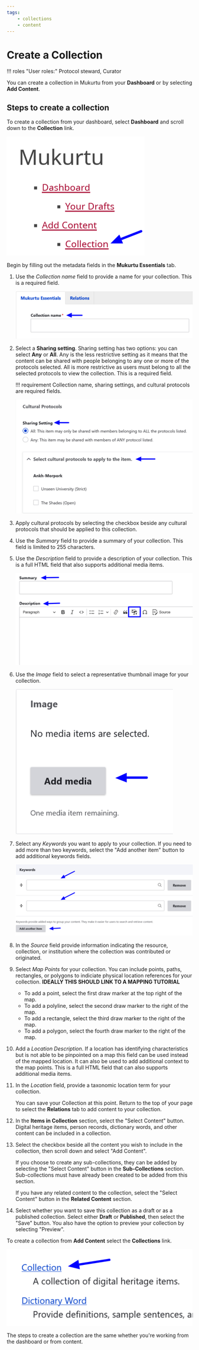 ```yaml
---
tags: 
    - collections
    - content
---
```

# Create a Collection

!!! roles "User roles:" 
    Protocol steward, Curator

You can create a collection in Mukurtu from your **Dashboard** or by selecting **Add Content**.

## Steps to create a collection 

To create a collection from your dashboard, select **Dashboard** and scroll down to the **Collection** link. 

![The dashboard with an arrow pointing to collection](../_embeds/collections_how_to1.png)

Begin by filling out the metadata fields in the **Mukurtu Essentials** tab. 

1. Use the *Collection name* field to provide a name for your collection. This is a required field.

    ![Collection name field below the Mukurtu Essentials and Relations tabs with an arrow.](../_embeds/collections_how_to3.png)

2. Select a **Sharing setting**. Sharing setting has two options: you can select **Any** or **All**. Any is the less restrictive setting as it means that the content can be shared with people belonging to any one or more of the protocols selected. All is more restrictive as users must belong to all the selected protocols to view the collection. This is a required field.

    !!! requirement 
        Collection name, sharing settings, and cultural protocols are required fields.

    ![Arrows indicating the location of the sharing settings and cultural protocol fields.](../_embeds/collections_how_to4.png)

3. Apply cultural protocols by selecting the checkbox beside any cultural protocols that should be applied to this collection. 

4. Use the *Summary* field to provide a summary of your collection. This field is limited to 255 characters. 

5. Use the *Description* field to provide a description of your collection. This is a full HTML field that also supports additional media items.

    ![Arrows indicating the location of the summary and description fields and a box highlighting the additional media items option.](../_embeds/collections_how_to5.png)

6. Use the *Image* field to select a representative thumbnail image for your collection.

    ![An arrow indicating the button users should select to add a thumbnail image.](../_embeds/collections_how_to6.png)

7. Select any *Keywords* you want to apply to your collection. If you need to add more than two keywords, select the "Add another item" button to add additional keywords fields.

    ![Arrows indicating the keywords fields and the button to add additional keywords fields.](../_embeds/collections_how_to7.png)

8. In the *Source* field provide information indicating the resource, collection, or institution where the collection was contributed or originated.  

9. Select *Map Points* for your collection. You can include points, paths, rectangles, or polygons to indiciate physical location references for your collection. **IDEALLY THIS SHOULD LINK TO A MAPPING TUTORIAL**
    - To add a point, select the first draw marker at the top right of the map. 
    - To add a polyline, select the second draw marker to the right of the map.
    - To add a rectangle, select the third draw marker to the right of the map.
    - To add a polygon, select the fourth draw marker to the right of the map.
    
10. Add a *Location Description*. If a location has identifying characteristics but is not able to be pinpointed on a map this field can be used instead of the mapped location. It can also be used to add additional context to the map points. This is a full HTML field that can also supports additional media items.

11. In the *Location* field, provide a taxonomic location term for your collection.

    You can save your Collection at this point. Return to the top of your page to select the **Relations** tab to add content to your collection.

12. In the **Items in Collection** section, select the "Select Content" button. Digital heritage items, person records, dictionary words, and other content can be included in a collection. 

13. Select the checkbox beside all the content you wish to include in the collection, then scroll down and select "Add Content".

    If you choose to create any sub-collections, they can be added by selecting the "Select Content" button in the **Sub-Collections** section. Sub-collections must have already been created to be added from this section.

    If you have any related content to the collection, select the "Select Content" button in the **Related Content** section.

14. Select whether you want to save this collection as a draft or as a published collection. Select either **Draft** or **Published**, then select the "Save" button. You also have the option to preview your collection by selecting "Preview".

To create a collection from **Add Content** select the **Collections** link.

![The add content page with an arrow pointing to collections.](../_embeds/collections_how_to2.png)

The steps to create a collection are the same whether you're working from the dashboard or from content.